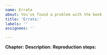 ```yaml
---
name: Errata
about: You've found a problem with the book
title: 'Errata:'
labels: ''
assignees: ''

---
```


**Chapter:**
**Description:**
**Reproduction steps:**
